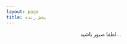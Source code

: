 ```yaml
---
layout: page
title: پخش زنده
---
```

<div id="stream" style="text-align: center;">
لطفا صبور باشید...
</div>


<script>
var status_url = 'http://server.mehsen.ir/status-json.xsl';

function ajax_get(url, callback) {
    var xmlhttp = new XMLHttpRequest();
    xmlhttp.onreadystatechange = function() {
        if (xmlhttp.readyState == 4 && xmlhttp.status == 200) {
            try {
                var data = JSON.parse(xmlhttp.responseText);
            } catch(err) {
                console.log(err.message + " in " + xmlhttp.responseText);
                return;
            }
            callback(data);
        }
    };
    if ("withCredentials" in xmlhttp) {
      xmlhttp.open("GET", url, true);
    } else if (typeof XDomainRequest != "undefined") {
      xmlhttp = new XDomainRequest();
      xmlhttp.open("GET", url);
    } else {
      throw new Error('CORS not supported');
    }
    xmlhttp.send();
}

String.prototype.toFaDigit = function() {
    return this.replace(/\d+/g, function(digit) {
        var ret = '';
        for (var i = 0, len = digit.length; i < len; i++) {
            ret += String.fromCharCode(digit.charCodeAt(i) + 1728);
        }
        return ret;
    });
};

ajax_get(status_url, function(data) {
    if (data["icestats"]["source"]) {
        var started_milis_ago = Date.now() - Date.parse(data["icestats"]["source"]["stream_start_iso8601"]);
            var html = "<p>" + "در حال پخش زنده!" + "</p>"; 
        html += '<audio controls><source src="' + data["icestats"]["source"]["listenurl"] + '"></audio>';
        html += "<p>" + "تعداد شنوندگان: " + '<span id = "listeners">' + data["icestats"]["source"]["listeners"].toString().toFaDigit() + '</span>' + " نفر" + "</p>";
        html += "<p>" + "شروع پخش: " + '<span id = "started-mins-ago">' + Math.floor(started_milis_ago / 60000).toString().toFaDigit() + '</span>' + " دقیقه پیش" + "</p>";
        document.getElementById("stream").innerHTML = html;
    } else {
        var html = "<p>" + "در حال حاضر پخش نداریم." + "</p>";
        document.getElementById("stream").innerHTML = html;
    }
});

setInterval(function(){ 
ajax_get(status_url, function(data) {
    if (data["icestats"]["source"]) {
        document.getElementById("listeners").innerHTML = data["icestats"]["source"]["listeners"];
        var started_milis_ago = Date.now() - Date.parse(data["icestats"]["source"]["stream_start_iso8601"]);
        document.getElementById("started-mins-ago").innerHTML = Math.floor(started_milis_ago / 60000).toString().toFaDigit();
    }
});
}, 30000);
</script>
